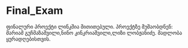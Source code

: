 # Final_Exam
ფინალური პროექტი ლინკშია მითითებული.
პროექტზე მუშაობდნენ: 
მარიამ გუჩმაზაშვილი,ნინო კინკრიაშვილი,ლიზი ლობჟანიძე.
მადლობა ყურადღებისთვის.

